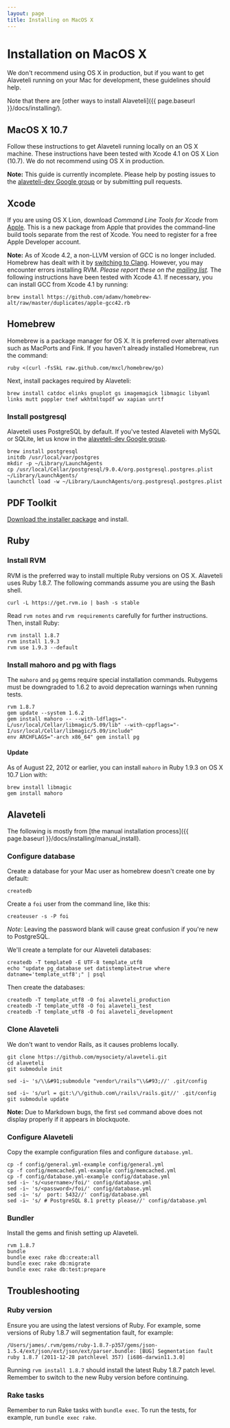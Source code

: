```yaml
---
layout: page
title: Installing on MacOS X
---
```


# Installation on MacOS X

<p class="lead">
  We don't recommend using OS X in production, but if you want to get
  Alaveteli running on your Mac for development, these guidelines should
  help.
</p>

Note that there are [other ways to install Alaveteli]({{ page.baseurl }}/docs/installing/).

## MacOS X 10.7

Follow these instructions to get Alaveteli running locally on an OS X machine. These instructions have been tested with Xcode 4.1 on OS X Lion (10.7). We do not recommend using OS X in production.

**Note:** This guide is currently incomplete. Please help by posting issues to the [alaveteli-dev Google group](https://groups.google.com/group/alaveteli-dev) or by submitting pull requests.

## Xcode

If you are using OS X Lion, download *Command Line Tools for Xcode* from [Apple](https://developer.apple.com/downloads/index.action). This is a new package from Apple that provides the command-line build tools separate from the rest of Xcode. You need to register for a free Apple Developer account.

**Note:** As of Xcode 4.2, a non-LLVM version of GCC is no longer included. Homebrew has dealt with it by [switching to Clang](https://github.com/mxcl/homebrew/issues/6852). However, you may encounter errors installing RVM. *Please report these on the [mailing list](https://groups.google.com/group/alaveteli-dev).* The following instructions have been tested with Xcode 4.1. If necessary, you can install GCC from Xcode 4.1 by running:

    brew install https://github.com/adamv/homebrew-alt/raw/master/duplicates/apple-gcc42.rb

## Homebrew

Homebrew is a package manager for OS X. It is preferred over alternatives such as MacPorts and Fink. If you haven't already installed Homebrew, run the command:

    ruby <(curl -fsSkL raw.github.com/mxcl/homebrew/go)

Next, install packages required by Alaveteli:

    brew install catdoc elinks gnuplot gs imagemagick libmagic libyaml links mutt poppler tnef wkhtmltopdf wv xapian unrtf


### Install postgresql

Alaveteli uses PostgreSQL by default. If you've tested Alaveteli with MySQL or SQLite, let us know in the [alaveteli-dev Google group](https://groups.google.com/group/alaveteli-dev).

    brew install postgresql
    initdb /usr/local/var/postgres
    mkdir -p ~/Library/LaunchAgents
    cp /usr/local/Cellar/postgresql/9.0.4/org.postgresql.postgres.plist ~/Library/LaunchAgents/
    launchctl load -w ~/Library/LaunchAgents/org.postgresql.postgres.plist

## PDF Toolkit

[Download the installer package](https://github.com/downloads/robinhouston/pdftk/pdftk.pkg) and install.

## Ruby

### Install RVM

RVM is the preferred way to install multiple Ruby versions on OS X. Alaveteli uses Ruby 1.8.7. The following commands assume you are using the Bash shell.

    curl -L https://get.rvm.io | bash -s stable

Read `rvm notes` and `rvm requirements` carefully for further instructions. Then, install Ruby:

    rvm install 1.8.7
    rvm install 1.9.3
    rvm use 1.9.3 --default

### Install mahoro and pg with flags

The `mahoro` and `pg` gems require special installation commands. Rubygems must be downgraded to 1.6.2 to avoid deprecation warnings when running tests.

    rvm 1.8.7
    gem update --system 1.6.2
    gem install mahoro -- --with-ldflags="-L/usr/local/Cellar/libmagic/5.09/lib" --with-cppflags="-I/usr/local/Cellar/libmagic/5.09/include"
    env ARCHFLAGS="-arch x86_64" gem install pg

#### Update

As of August 22, 2012 or earlier, you can install `mahoro` in Ruby 1.9.3 on OS X 10.7 Lion with:

    brew install libmagic
    gem install mahoro

## Alaveteli

The following is mostly from [the manual installation process]({{ page.baseurl }}/docs/installing/manual_install).

### Configure database

Create a database for your Mac user as homebrew doesn't create one by default:

    createdb

Create a `foi` user from the command line, like this:

    createuser -s -P foi

_Note:_ Leaving the password blank will cause great confusion if you're new to
PostgreSQL.

We'll create a template for our Alaveteli databases:

    createdb -T template0 -E UTF-8 template_utf8
    echo "update pg_database set datistemplate=true where datname='template_utf8';" | psql

Then create the databases:

    createdb -T template_utf8 -O foi alaveteli_production
    createdb -T template_utf8 -O foi alaveteli_test
    createdb -T template_utf8 -O foi alaveteli_development

### Clone Alaveteli

We don't want to vendor Rails, as it causes problems locally.

    git clone https://github.com/mysociety/alaveteli.git
    cd alaveteli
    git submodule init

    sed -i~ 's/\\&#91;submodule "vendor\/rails"\\&#93;//' .git/config

    sed -i~ 's/url = git:\/\/github.com\/rails\/rails.git//' .git/config
    git submodule update

**Note:** Due to Markdown bugs, the first `sed` command above does not display properly if it appears in blockquote.

### Configure Alaveteli

Copy the example configuration files and configure `database.yml`.

    cp -f config/general.yml-example config/general.yml
    cp -f config/memcached.yml-example config/memcached.yml
    cp -f config/database.yml-example config/database.yml
    sed -i~ 's/<username>/foi/' config/database.yml
    sed -i~ 's/<password>/foi/' config/database.yml
    sed -i~ 's/  port: 5432//' config/database.yml
    sed -i~ 's/ # PostgreSQL 8.1 pretty please//' config/database.yml

### Bundler

Install the gems and finish setting up Alaveteli.

    rvm 1.8.7
    bundle
    bundle exec rake db:create:all
    bundle exec rake db:migrate
    bundle exec rake db:test:prepare

## Troubleshooting

### Ruby version

Ensure you are using the latest versions of Ruby. For example, some versions of Ruby 1.8.7 will segmentation fault, for example:

```
/Users/james/.rvm/gems/ruby-1.8.7-p357/gems/json-1.5.4/ext/json/ext/json/ext/parser.bundle: [BUG] Segmentation fault
ruby 1.8.7 (2011-12-28 patchlevel 357) [i686-darwin11.3.0]
```

Running `rvm install 1.8.7` should install the latest Ruby 1.8.7 patch level. Remember to switch to the new Ruby version before continuing.

### Rake tasks

Remember to run Rake tasks with `bundle exec`. To run the tests, for example, run `bundle exec rake`.
